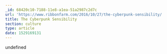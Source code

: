 ```yaml
---
_id: 68420c10-7188-11e8-a1ea-51a2987c2d7c
url: 'https://www.ribbonfarm.com/2016/10/27/the-cyberpunk-sensibility/'
title: The Cyberpunk Sensibility
section: culture
type: article
date: 1529169131
---
```

undefined
